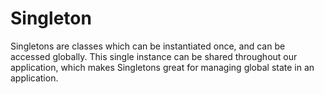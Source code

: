# Singleton

Singletons are classes which can be instantiated once, and can be accessed globally. This single instance can be shared throughout our application, which makes Singletons great for managing global state in an application.
